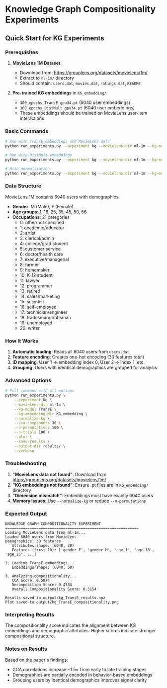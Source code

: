 # Knowledge Graph Compositionality Experiments

## Quick Start for KG Experiments

### Prerequisites

1. **MovieLens 1M Dataset**
   - Download from: https://grouplens.org/datasets/movielens/1m/
   - Extract to `ml-1m/` directory
   - Should contain: `users.dat`, `movies.dat`, `ratings.dat`, `README`

2. **Pre-trained KG embeddings** in `KG_embedding/`:
   - `300_epochs_TransE_gpu34.pt` (6040 user embeddings)
   - `300_epochs_DistMult_gpu34.pt` (6040 user embeddings)
   - These embeddings should be trained on MovieLens user-item interactions

### Basic Commands

```bash
# Run with TransE embeddings and MovieLens data
python run_experiments.py --experiment kg --movielens-dir ml-1m --kg-model TransE --plot

# Run with DistMult embeddings
python run_experiments.py --experiment kg --movielens-dir ml-1m --kg-model DistMult --plot

# With normalization
python run_experiments.py --experiment kg --movielens-dir ml-1m --kg-model TransE --normalize-kg --plot
```

### Data Structure

MovieLens 1M contains 6040 users with demographics:
- **Gender**: M (Male), F (Female)
- **Age groups**: 1, 18, 25, 35, 45, 50, 56
- **Occupations**: 21 categories
  - 0: other/not specified
  - 1: academic/educator
  - 2: artist
  - 3: clerical/admin
  - 4: college/grad student
  - 5: customer service
  - 6: doctor/health care
  - 7: executive/managerial
  - 8: farmer
  - 9: homemaker
  - 10: K-12 student
  - 11: lawyer
  - 12: programmer
  - 13: retired
  - 14: sales/marketing
  - 15: scientist
  - 16: self-employed
  - 17: technician/engineer
  - 18: tradesman/craftsman
  - 19: unemployed
  - 20: writer

### How It Works

1. **Automatic loading**: Reads all 6040 users from `users.dat`
2. **Feature encoding**: Creates one-hot encoding (30 features total)
3. **ID mapping**: User 1 → embedding index 0, User 2 → index 1, etc.
4. **Grouping**: Users with identical demographics are grouped for analysis

### Advanced Options

```bash
# Full command with all options
python run_experiments.py \
    --experiment kg \
    --movielens-dir ml-1m \
    --kg-model TransE \
    --kg-embedding-dir KG_embedding \
    --normalize-kg \
    --cca-components 30 \
    --n-permutations 100 \
    --n-trials 100 \
    --plot \
    --save-results \
    --output-dir results/ \
    --verbose
```

### Troubleshooting

1. **"MovieLens data not found"**: Download from https://grouplens.org/datasets/movielens/1m/
2. **"KG embeddings not found"**: Ensure .pt files are in `KG_embedding/` directory
3. **"Dimension mismatch"**: Embeddings must have exactly 6040 users
4. **Memory issues**: Use `--normalize-kg` or reduce `--n-permutations`

### Expected Output

```
KNOWLEDGE GRAPH COMPOSITIONALITY EXPERIMENT
============================================================
Loading MovieLens data from ml-1m...
Loaded 6040 users from MovieLens
Demographics: 30 features
   Attributes shape: (6040, 30)
   Features (first 10): ['gender_F', 'gender_M', 'age_1', 'age_18', 'age_25', ...]

2. Loading TransE embeddings...
   Embeddings shape: (6040, 50)

3. Analyzing compositionality...
   CCA Score: 0.5974
   Decomposition Score: 0.4334
   Overall Compositionality Score: 0.5154

Results saved to output/kg_TransE_results.npz
Plot saved to output/kg_TransE_compositionality.png
```

### Interpreting Results

The compositionality score indicates the alignment between KG embeddings and demographic attributes. Higher scores indicate stronger compositional structure.

### Notes on Results

Based on the paper's findings:
- CCA correlations increase ~1.5× from early to late training stages
- Demographics are partially encoded in behavior-based embeddings
- Grouping users by identical demographics improves signal clarity